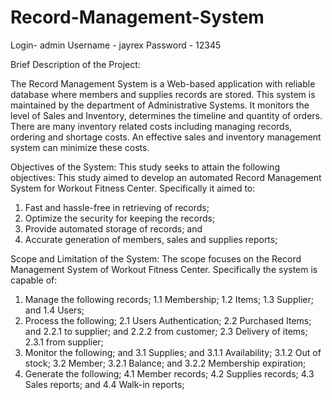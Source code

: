 # Record-Management-System

Login- admin
  Username - jayrex
  Password - 12345
  
  Brief Description of the Project:
                 
The Record Management System is a Web-based application with reliable database where members and supplies records are stored. This system is maintained by the department of Administrative Systems. It monitors the level of Sales and Inventory, determines the timeline and quantity of orders. There are many inventory related costs including managing records, ordering and shortage costs. An effective sales and inventory management system can minimize these costs.


Objectives of the System:
 This study seeks to attain the following objectives:
     This study aimed to develop an automated Record Management System for Workout Fitness Center. Specifically it aimed to:

1.	Fast and hassle-free in retrieving of records;
2.	Optimize the security for keeping the records;
3.	Provide automated storage of records;  and
4.	Accurate generation of members, sales and supplies reports;

Scope and Limitation of the System:
	The scope focuses on the Record Management System of Workout Fitness Center. Specifically the system is capable of:

1.	Manage the following records;
  1.1	Membership;
  1.2	Items; 
  1.3	Supplier; and
  1.4	Users;
2. Process the following;
  2.1 Users Authentication;
  2.2 Purchased Items; and
      2.2.1 to supplier; and
      2.2.2 from customer;
2.3 Delivery of items;
      2.3.1 from supplier;
3. Monitor the following; and
	3.1 Supplies; and
		3.1.1 Availability;
    3.1.2 Out of stock;
  3.2 Member;
		3.2.1 Balance; and
		3.2.2 Membership expiration;
4. Generate the following;
	4.1 Member records;
	4.2 Supplies records; 
	4.3 Sales reports;  and
	4.4 Walk-in reports; 

